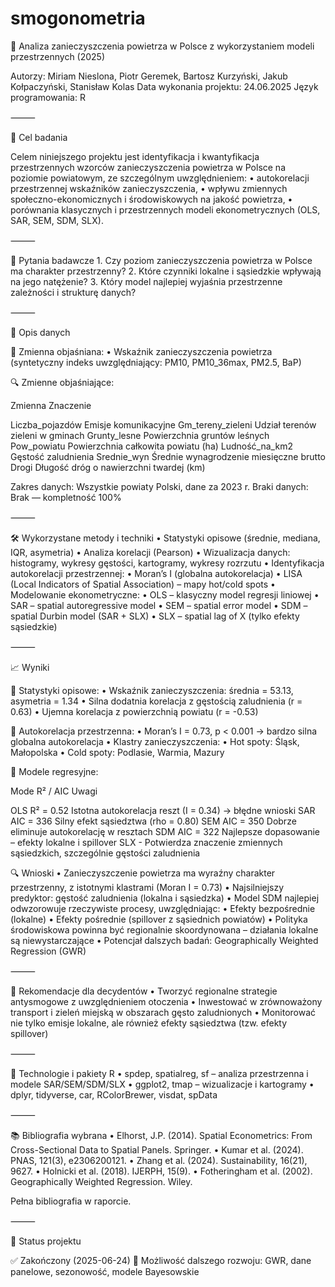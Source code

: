 # smogonometria
📘 Analiza zanieczyszczenia powietrza w Polsce z wykorzystaniem modeli przestrzennych (2025)

Autorzy: Miriam Nieslona, Piotr Geremek, Bartosz Kurzyński, Jakub Kołpaczyński, Stanisław Kolas
Data wykonania projektu: 24.06.2025
Język programowania: R

⸻

🎯 Cel badania

Celem niniejszego projektu jest identyfikacja i kwantyfikacja przestrzennych wzorców zanieczyszczenia powietrza w Polsce na poziomie powiatowym, ze szczególnym uwzględnieniem:
	•	autokorelacji przestrzennej wskaźników zanieczyszczenia,
	•	wpływu zmiennych społeczno-ekonomicznych i środowiskowych na jakość powietrza,
	•	porównania klasycznych i przestrzennych modeli ekonometrycznych (OLS, SAR, SEM, SDM, SLX).

⸻

🧩 Pytania badawcze
	1.	Czy poziom zanieczyszczenia powietrza w Polsce ma charakter przestrzenny?
	2.	Które czynniki lokalne i sąsiedzkie wpływają na jego natężenie?
	3.	Który model najlepiej wyjaśnia przestrzenne zależności i strukturę danych?

⸻

🔢 Opis danych

📌 Zmienna objaśniana:
	•	Wskaźnik zanieczyszczenia powietrza (syntetyczny indeks uwzględniający: PM10, PM10_36max, PM2.5, BaP)

🔍 Zmienne objaśniające:

Zmienna                Znaczenie

Liczba_pojazdów        Emisje komunikacyjne
Gm_tereny_zieleni      Udział terenów zieleni w gminach
Grunty_lesne           Powierzchnia gruntów leśnych
Pow_powiatu            Powierzchnia całkowita powiatu (ha)
Ludność_na_km2         Gęstość zaludnienia
Srednie_wyn            Średnie wynagrodzenie miesięczne brutto
Drogi                  Długość dróg o nawierzchni twardej (km)

Zakres danych: Wszystkie powiaty Polski, dane za 2023 r.
Braki danych: Brak — kompletność 100%

⸻

🛠 Wykorzystane metody i techniki
	•	Statystyki opisowe (średnie, mediana, IQR, asymetria)
	•	Analiza korelacji (Pearson)
	•	Wizualizacja danych: histogramy, wykresy gęstości, kartogramy, wykresy rozrzutu
	•	Identyfikacja autokorelacji przestrzennej:
	•	Moran’s I (globalna autokorelacja)
	•	LISA (Local Indicators of Spatial Association) – mapy hot/cold spots
	•	Modelowanie ekonometryczne:
	•	OLS – klasyczny model regresji liniowej
	•	SAR – spatial autoregressive model
	•	SEM – spatial error model
	•	SDM – spatial Durbin model (SAR + SLX)
	•	SLX – spatial lag of X (tylko efekty sąsiedzkie)

⸻

📈 Wyniki

🔹 Statystyki opisowe:
	•	Wskaźnik zanieczyszczenia: średnia = 53.13, asymetria = 1.34
	•	Silna dodatnia korelacja z gęstością zaludnienia (r = 0.63)
	•	Ujemna korelacja z powierzchnią powiatu (r = -0.53)

🔹 Autokorelacja przestrzenna:
	•	Moran’s I = 0.73, p < 0.001 → bardzo silna globalna autokorelacja
	•	Klastry zanieczyszczenia:
	•	Hot spoty: Śląsk, Małopolska
	•	Cold spoty: Podlasie, Warmia, Mazury

🔹 Modele regresyjne:

Mode      R² / AIC      Uwagi

OLS       R² = 0.52     Istotna autokorelacja reszt (I = 0.34) → błędne wnioski
SAR       AIC = 336     Silny efekt sąsiedztwa (rho = 0.80)
SEM       AIC = 350     Dobrze eliminuje autokorelację w resztach
SDM       AIC = 322     Najlepsze dopasowanie – efekty lokalne i spillover
SLX          -          Potwierdza znaczenie zmiennych sąsiedzkich, szczególnie  gęstości zaludnienia

🔍 Wnioski
	•	Zanieczyszczenie powietrza ma wyraźny charakter przestrzenny, z istotnymi klastrami (Moran I = 0.73)
	•	Najsilniejszy predyktor: gęstość zaludnienia (lokalna i sąsiedzka)
	•	Model SDM najlepiej odwzorowuje rzeczywiste procesy, uwzględniając:
	•	Efekty bezpośrednie (lokalne)
	•	Efekty pośrednie (spillover z sąsiednich powiatów)
	•	Polityka środowiskowa powinna być regionalnie skoordynowana – działania lokalne są niewystarczające
	•	Potencjał dalszych badań: Geographically Weighted Regression (GWR)

⸻

💼 Rekomendacje dla decydentów
	•	Tworzyć regionalne strategie antysmogowe z uwzględnieniem otoczenia
	•	Inwestować w zrównoważony transport i zieleń miejską w obszarach gęsto zaludnionych
	•	Monitorować nie tylko emisje lokalne, ale również efekty sąsiedztwa (tzw. efekty spillover)

⸻

🧪 Technologie i pakiety R
	•	spdep, spatialreg, sf – analiza przestrzenna i modele SAR/SEM/SDM/SLX
	•	ggplot2, tmap – wizualizacje i kartogramy
	•	dplyr, tidyverse, car, RColorBrewer, visdat, spData


⸻

📚 Bibliografia wybrana
	•	Elhorst, J.P. (2014). Spatial Econometrics: From Cross-Sectional Data to Spatial Panels. Springer.
	•	Kumar et al. (2024). PNAS, 121(3), e2306200121.
	•	Zhang et al. (2024). Sustainability, 16(21), 9627.
	•	Holnicki et al. (2018). IJERPH, 15(9).
	•	Fotheringham et al. (2002). Geographically Weighted Regression. Wiley.

Pełna bibliografia w raporcie.

⸻

📎 Status projektu

✅ Zakończony (2025-06-24)
🔬 Możliwość dalszego rozwoju: GWR, dane panelowe, sezonowość, modele Bayesowskie


